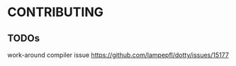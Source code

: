 



# CONTRIBUTING



## TODOs

work-around compiler issue https://github.com/lampepfl/dotty/issues/15177 







